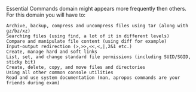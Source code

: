 Essential Commands domain might appears more frequently then others. For this domain you will have to:

    Archive, backup, compress and uncompress files using tar (along with gz/bz/xz)
    Searching files (using find, a lot of it in different levels)
    Compare and manipulate file content (using diff for example)
    Input-output redirection (>,>>,<<,<,|,2&1 etc.)
    Create, manage hard and soft links
    List, set, and change standard file permissions (including SUID/SGID, sticky bit)
    Create, delete, copy, and move files and directories
    Using all other common console utilities
    Read and use system documentation (man, apropos commands are your friends during exam)
